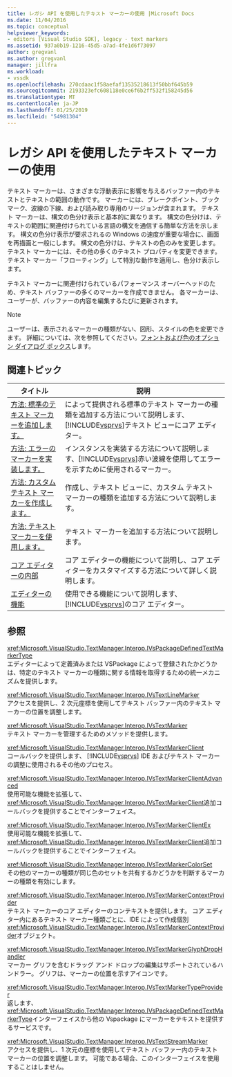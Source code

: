 ```yaml
---
title: レガシ API を使用したテキスト マーカーの使用 |Microsoft Docs
ms.date: 11/04/2016
ms.topic: conceptual
helpviewer_keywords:
- editors [Visual Studio SDK], legacy - text markers
ms.assetid: 937a0b19-1216-45d5-a7ad-4fe1d6f73097
author: gregvanl
ms.author: gregvanl
manager: jillfra
ms.workload:
- vssdk
ms.openlocfilehash: 270cdaac1f58aefaf13535218613f50bbf645b59
ms.sourcegitcommit: 2193323efc608118e0ce6f6b2ff532f158245d56
ms.translationtype: MT
ms.contentlocale: ja-JP
ms.lasthandoff: 01/25/2019
ms.locfileid: "54981304"
---
```

# <a name="using-text-markers-with-the-legacy-api"></a>レガシ API を使用したテキスト マーカーの使用
テキスト マーカーは、さまざまな浮動表示に影響を与えるバッファー内のテキストとテキストの範囲の動作です。 マーカーには、ブレークポイント、ブックマーク、波線の下線、および読み取り専用のリージョンが含まれます。 テキスト マーカーは、構文の色分け表示と基本的に異なります。 構文の色分けは、テキストの範囲に関連付けられている言語の構文を通信する簡単な方法を示します。 構文の色分け表示が要求されるの Windows の速度が重要な場合に、画面を再描画と一般にします。 構文の色分けは、テキストの色のみを変更します。 テキスト マーカーには、その他の多くのテキスト プロパティを変更できます。 テキスト マーカー「フローティング」して特別な動作を適用し、色分け表示します。  
  
 テキスト マーカーに関連付けられているパフォーマンス オーバーヘッドのため、テキスト バッファーの多くのマーカーを作成できません。 各マーカーは、ユーザーが、バッファーの内容を編集するたびに更新されます。  
  
> [!NOTE]
>  ユーザーは、表示されるマーカーの種類がない、図形、スタイルの色を変更できます。 詳細については、次を参照してください。[フォントおよび色のオプション ダイアログ ボックス](../ide/reference/fonts-and-colors-environment-options-dialog-box.md)します。  
  
## <a name="related-topics"></a>関連トピック  
  
| タイトル | 説明 |
| - | - |
| [方法: 標準のテキスト マーカーを追加します。](../extensibility/how-to-add-standard-text-markers.md) | によって提供される標準のテキスト マーカーの種類を追加する方法について説明します、[!INCLUDE[vsprvs](../code-quality/includes/vsprvs_md.md)]テキスト ビューにコア エディター。 |
| [方法: エラーのマーカーを実装します。](../extensibility/how-to-implement-error-markers.md) | インスタンスを実装する方法について説明します、[!INCLUDE[vsprvs](../code-quality/includes/vsprvs_md.md)]赤い波線を使用してエラーを示すために使用されるマーカー。 |
| [方法: カスタム テキスト マーカーを作成します。](../extensibility/how-to-create-custom-text-markers.md) | 作成し、テキスト ビューに、カスタム テキスト マーカーの種類を追加する方法について説明します。 |
| [方法: テキスト マーカーを使用します。](../extensibility/how-to-use-text-markers.md) | テキスト マーカーを追加する方法について説明します。 |
| [コア エディターの内部](../extensibility/inside-the-core-editor.md) | コア エディターの機能について説明し、コア エディターをカスタマイズする方法について詳しく説明します。 |
| [エディターの機能](https://msdn.microsoft.com/library/bdac940d-1f14-4019-a01f-fd0bb3dc7198) | 使用できる機能について説明します、[!INCLUDE[vsprvs](../code-quality/includes/vsprvs_md.md)]のコア エディター。 |
  
## <a name="reference"></a>参照  
 <xref:Microsoft.VisualStudio.TextManager.Interop.IVsPackageDefinedTextMarkerType>  
 エディターによって定義済みまたは VSPackage によって登録されたかどうかは、特定のテキスト マーカーの種類に関する情報を取得するための統一メカニズムを提供します。  
  
 <xref:Microsoft.VisualStudio.TextManager.Interop.IVsTextLineMarker>  
 アクセスを提供し、2 次元座標を使用してテキスト バッファー内のテキスト マーカーの位置を調整します。  
  
 <xref:Microsoft.VisualStudio.TextManager.Interop.IVsTextMarker>  
 テキスト マーカーを管理するためのメソッドを提供します。  
  
 <xref:Microsoft.VisualStudio.TextManager.Interop.IVsTextMarkerClient>  
 コールバックを提供します、 [!INCLUDE[vsprvs](../code-quality/includes/vsprvs_md.md)] IDE およびテキスト マーカーの調整に使用されるその他のプロセス。  
  
 <xref:Microsoft.VisualStudio.TextManager.Interop.IVsTextMarkerClientAdvanced>  
 使用可能な機能を拡張して、<xref:Microsoft.VisualStudio.TextManager.Interop.IVsTextMarkerClient>追加コールバックを提供することでインターフェイス。  
  
 <xref:Microsoft.VisualStudio.TextManager.Interop.IVsTextMarkerClientEx>  
 使用可能な機能を拡張して、<xref:Microsoft.VisualStudio.TextManager.Interop.IVsTextMarkerClient>追加コールバックを提供することでインターフェイス。  
  
 <xref:Microsoft.VisualStudio.TextManager.Interop.IVsTextMarkerColorSet>  
 その他のマーカーの種類が同じ色のセットを共有するかどうかを判断するマーカーの種類を有効にします。  
  
 <xref:Microsoft.VisualStudio.TextManager.Interop.IVsTextMarkerContextProvider>  
 テキスト マーカーのコア エディターのコンテキストを提供します。 コア エディター内にあるテキスト マーカー種類ごとに、IDE によって作成個別<xref:Microsoft.VisualStudio.TextManager.Interop.IVsTextMarkerContextProvider>オブジェクト。  
  
 <xref:Microsoft.VisualStudio.TextManager.Interop.IVsTextMarkerGlyphDropHandler>  
 マーカー グリフを含むドラッグ アンド ドロップの編集はサポートされているハンドラー。 グリフは、マーカーの位置を示すアイコンです。  
  
 <xref:Microsoft.VisualStudio.TextManager.Interop.IVsTextMarkerTypeProvider>  
 返します、<xref:Microsoft.VisualStudio.TextManager.Interop.IVsPackageDefinedTextMarkerType>インターフェイスから他の Vspackage にマーカーをテキストを提供するサービスです。  
  
 <xref:Microsoft.VisualStudio.TextManager.Interop.IVsTextStreamMarker>  
 アクセスを提供し、1 次元の座標を使用してテキスト バッファー内のテキスト マーカーの位置を調整します。 可能である場合、このインターフェイスを使用することはしません。